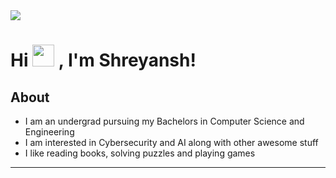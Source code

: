 <img src="https://i.postimg.cc/d062KB0G/3514a0adfb1d9d72c64dd7cd03fdf99e.jpg"/>

# **Hi <img src="https://raw.githubusercontent.com/TheDudeThatCode/TheDudeThatCode/master/Assets/Hi.gif" widht="75" height="35"/> , I'm Shreyansh!** <br>

<a href="https://www.linkedin.com/in/shreyansh-narayan-941041203/">
</a>      

## About 
- I am an undergrad pursuing my Bachelors in Computer Science and Engineering
- I am interested in Cybersecurity and AI along with other awesome stuff
- I like reading books, solving puzzles and playing games
--------------------------------------------------------------------------------------------
